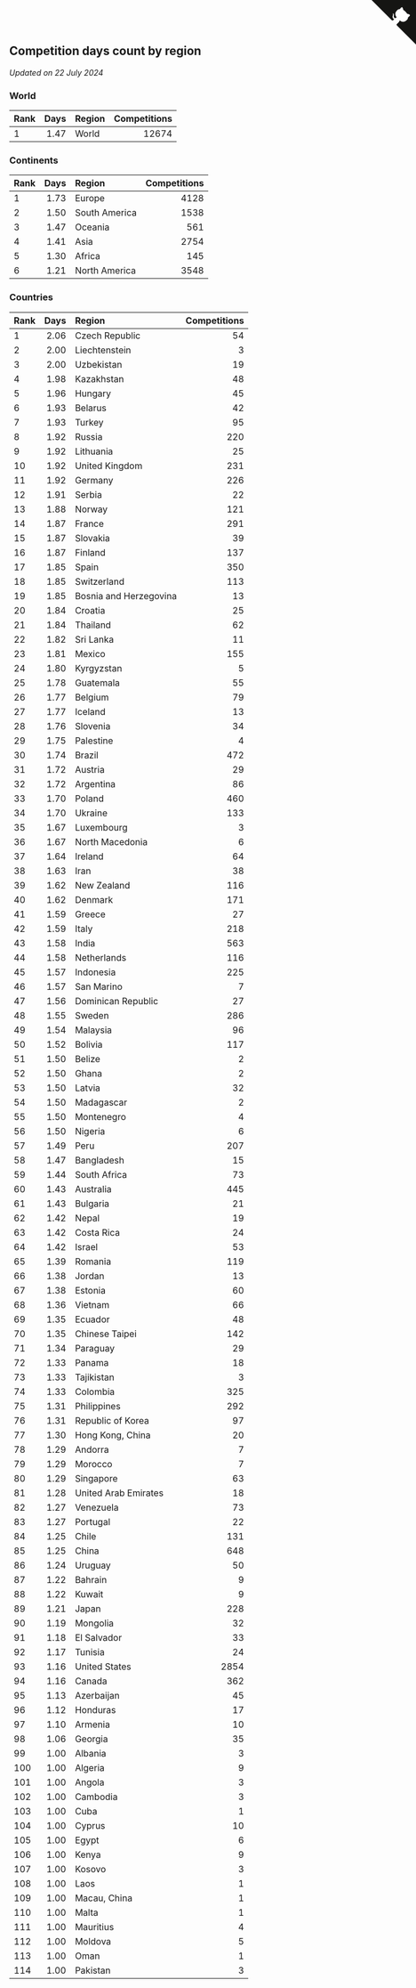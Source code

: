 ## Competition days count by region

*Updated on 22 July 2024*


### World

| Rank | Days | Region | Competitions |
| :--- | ---: | :--- | ---: |
| 1 | 1.47 | World | 12674 |

### Continents

| Rank | Days | Region | Competitions |
| :--- | ---: | :--- | ---: |
| 1 | 1.73 | Europe | 4128 |
| 2 | 1.50 | South America | 1538 |
| 3 | 1.47 | Oceania | 561 |
| 4 | 1.41 | Asia | 2754 |
| 5 | 1.30 | Africa | 145 |
| 6 | 1.21 | North America | 3548 |

### Countries

| Rank | Days | Region | Competitions |
| :--- | ---: | :--- | ---: |
| 1 | 2.06 | Czech Republic | 54 |
| 2 | 2.00 | Liechtenstein | 3 |
| 3 | 2.00 | Uzbekistan | 19 |
| 4 | 1.98 | Kazakhstan | 48 |
| 5 | 1.96 | Hungary | 45 |
| 6 | 1.93 | Belarus | 42 |
| 7 | 1.93 | Turkey | 95 |
| 8 | 1.92 | Russia | 220 |
| 9 | 1.92 | Lithuania | 25 |
| 10 | 1.92 | United Kingdom | 231 |
| 11 | 1.92 | Germany | 226 |
| 12 | 1.91 | Serbia | 22 |
| 13 | 1.88 | Norway | 121 |
| 14 | 1.87 | France | 291 |
| 15 | 1.87 | Slovakia | 39 |
| 16 | 1.87 | Finland | 137 |
| 17 | 1.85 | Spain | 350 |
| 18 | 1.85 | Switzerland | 113 |
| 19 | 1.85 | Bosnia and Herzegovina | 13 |
| 20 | 1.84 | Croatia | 25 |
| 21 | 1.84 | Thailand | 62 |
| 22 | 1.82 | Sri Lanka | 11 |
| 23 | 1.81 | Mexico | 155 |
| 24 | 1.80 | Kyrgyzstan | 5 |
| 25 | 1.78 | Guatemala | 55 |
| 26 | 1.77 | Belgium | 79 |
| 27 | 1.77 | Iceland | 13 |
| 28 | 1.76 | Slovenia | 34 |
| 29 | 1.75 | Palestine | 4 |
| 30 | 1.74 | Brazil | 472 |
| 31 | 1.72 | Austria | 29 |
| 32 | 1.72 | Argentina | 86 |
| 33 | 1.70 | Poland | 460 |
| 34 | 1.70 | Ukraine | 133 |
| 35 | 1.67 | Luxembourg | 3 |
| 36 | 1.67 | North Macedonia | 6 |
| 37 | 1.64 | Ireland | 64 |
| 38 | 1.63 | Iran | 38 |
| 39 | 1.62 | New Zealand | 116 |
| 40 | 1.62 | Denmark | 171 |
| 41 | 1.59 | Greece | 27 |
| 42 | 1.59 | Italy | 218 |
| 43 | 1.58 | India | 563 |
| 44 | 1.58 | Netherlands | 116 |
| 45 | 1.57 | Indonesia | 225 |
| 46 | 1.57 | San Marino | 7 |
| 47 | 1.56 | Dominican Republic | 27 |
| 48 | 1.55 | Sweden | 286 |
| 49 | 1.54 | Malaysia | 96 |
| 50 | 1.52 | Bolivia | 117 |
| 51 | 1.50 | Belize | 2 |
| 52 | 1.50 | Ghana | 2 |
| 53 | 1.50 | Latvia | 32 |
| 54 | 1.50 | Madagascar | 2 |
| 55 | 1.50 | Montenegro | 4 |
| 56 | 1.50 | Nigeria | 6 |
| 57 | 1.49 | Peru | 207 |
| 58 | 1.47 | Bangladesh | 15 |
| 59 | 1.44 | South Africa | 73 |
| 60 | 1.43 | Australia | 445 |
| 61 | 1.43 | Bulgaria | 21 |
| 62 | 1.42 | Nepal | 19 |
| 63 | 1.42 | Costa Rica | 24 |
| 64 | 1.42 | Israel | 53 |
| 65 | 1.39 | Romania | 119 |
| 66 | 1.38 | Jordan | 13 |
| 67 | 1.38 | Estonia | 60 |
| 68 | 1.36 | Vietnam | 66 |
| 69 | 1.35 | Ecuador | 48 |
| 70 | 1.35 | Chinese Taipei | 142 |
| 71 | 1.34 | Paraguay | 29 |
| 72 | 1.33 | Panama | 18 |
| 73 | 1.33 | Tajikistan | 3 |
| 74 | 1.33 | Colombia | 325 |
| 75 | 1.31 | Philippines | 292 |
| 76 | 1.31 | Republic of Korea | 97 |
| 77 | 1.30 | Hong Kong, China | 20 |
| 78 | 1.29 | Andorra | 7 |
| 79 | 1.29 | Morocco | 7 |
| 80 | 1.29 | Singapore | 63 |
| 81 | 1.28 | United Arab Emirates | 18 |
| 82 | 1.27 | Venezuela | 73 |
| 83 | 1.27 | Portugal | 22 |
| 84 | 1.25 | Chile | 131 |
| 85 | 1.25 | China | 648 |
| 86 | 1.24 | Uruguay | 50 |
| 87 | 1.22 | Bahrain | 9 |
| 88 | 1.22 | Kuwait | 9 |
| 89 | 1.21 | Japan | 228 |
| 90 | 1.19 | Mongolia | 32 |
| 91 | 1.18 | El Salvador | 33 |
| 92 | 1.17 | Tunisia | 24 |
| 93 | 1.16 | United States | 2854 |
| 94 | 1.16 | Canada | 362 |
| 95 | 1.13 | Azerbaijan | 45 |
| 96 | 1.12 | Honduras | 17 |
| 97 | 1.10 | Armenia | 10 |
| 98 | 1.06 | Georgia | 35 |
| 99 | 1.00 | Albania | 3 |
| 100 | 1.00 | Algeria | 9 |
| 101 | 1.00 | Angola | 3 |
| 102 | 1.00 | Cambodia | 3 |
| 103 | 1.00 | Cuba | 1 |
| 104 | 1.00 | Cyprus | 10 |
| 105 | 1.00 | Egypt | 6 |
| 106 | 1.00 | Kenya | 9 |
| 107 | 1.00 | Kosovo | 3 |
| 108 | 1.00 | Laos | 1 |
| 109 | 1.00 | Macau, China | 1 |
| 110 | 1.00 | Malta | 1 |
| 111 | 1.00 | Mauritius | 4 |
| 112 | 1.00 | Moldova | 5 |
| 113 | 1.00 | Oman | 1 |
| 114 | 1.00 | Pakistan | 3 |


<a href="https://github.com/JustinTimeCuber/wca_statistics" class="github-corner" aria-label="View source on Github"><svg width="80" height="80" viewBox="0 0 250 250" style="fill:#151513; color:#fff; position: absolute; top: 0; border: 0; right: 0;" aria-hidden="true"><path d="M0,0 L115,115 L130,115 L142,142 L250,250 L250,0 Z"></path><path d="M128.3,109.0 C113.8,99.7 119.0,89.6 119.0,89.6 C122.0,82.7 120.5,78.6 120.5,78.6 C119.2,72.0 123.4,76.3 123.4,76.3 C127.3,80.9 125.5,87.3 125.5,87.3 C122.9,97.6 130.6,101.9 134.4,103.2" fill="currentColor" style="transform-origin: 130px 106px;" class="octo-arm"></path><path d="M115.0,115.0 C114.9,115.1 118.7,116.5 119.8,115.4 L133.7,101.6 C136.9,99.2 139.9,98.4 142.2,98.6 C133.8,88.0 127.5,74.4 143.8,58.0 C148.5,53.4 154.0,51.2 159.7,51.0 C160.3,49.4 163.2,43.6 171.4,40.1 C171.4,40.1 176.1,42.5 178.8,56.2 C183.1,58.6 187.2,61.8 190.9,65.4 C194.5,69.0 197.7,73.2 200.1,77.6 C213.8,80.2 216.3,84.9 216.3,84.9 C212.7,93.1 206.9,96.0 205.4,96.6 C205.1,102.4 203.0,107.8 198.3,112.5 C181.9,128.9 168.3,122.5 157.7,114.1 C157.9,116.9 156.7,120.9 152.7,124.9 L141.0,136.5 C139.8,137.7 141.6,141.9 141.8,141.8 Z" fill="currentColor" class="octo-body"></path></svg></a><style>.github-corner:hover .octo-arm{animation:octocat-wave 560ms ease-in-out}@keyframes octocat-wave{0%,100%{transform:rotate(0)}20%,60%{transform:rotate(-25deg)}40%,80%{transform:rotate(10deg)}}@media (max-width:500px){.github-corner:hover .octo-arm{animation:none}.github-corner .octo-arm{animation:octocat-wave 560ms ease-in-out}}</style>
